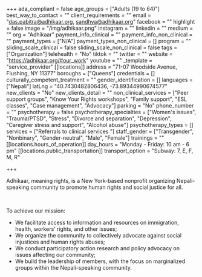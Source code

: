 +++
ada_compliant = false
age_groups = ["Adults (19 to 64)"]
best_way_to_contact = ""
client_requirements = ""
email = "das.pabitra@adhikaar.org, sandhya@adhikaar.org"
facebook = ""
highlight = false
image = "/img/adhikaar.png"
instagram = ""
linkedin = ""
medium = ""
org = "Adhikaar"
payment_info_clinical = ""
payment_info_non_clinical = ""
payment_types = ["N/A"]
payment_types_non_clinical = []
program = ""
sliding_scale_clinical = false
sliding_scale_non_clinical = false
tags = ["Organization"]
telehealth = "No"
tiktok = ""
twitter = ""
website = "https://adhikaar.org/#our_work"
youtube = ""
_template = "service_provider"
[[locations]]
address = "71-07 Woodside Avenue, Flushing, NY 11377"
boroughs = ["Queens"]
credentials = []
culturally_competent_treatment = ""
gender_identification = []
languages = ["Nepali"]
latLng = "40.7430482806436, -73.89344990674577"
new_clients = "No"
new_clients_detail = ""
non_clinical_services = ["Peer support groups", "Know Your Rights workshops", "Family support", "ESL classes", "Case management", "Advocacy"]
parking = "No"
phone_number = ""
psychotherapy = false
psychotherapy_specialties = ["Women's issues", "Trauma/PTSD", "Stress", "Divorce and separation", "Depression", "Caregiver stress and support", "Alcohol abuse"]
psychotherapy_types = []
services = ["Referrals to clinical services "]
staff_gender = ["Transgender", "Nonbinary", "Gender-neutral", "Male", "Female"]
trainings = ""
[[locations.hours_of_operation]]
day_hours = "Monday - Friday: 10 am - 6 pm"
[[locations.public_transportation]]
transport_option = "Subway: 7, E, F, M, R"

+++

Adhikaar, meaning rights, is a New York-based nonprofit organizing Nepali-speaking community to promote human rights and social justice for all.

<br>

To achieve our mission:

- We facilitate access to information and resources on immigration, health, workers’ rights, and other issues;
- We organize the community to collectively advocate against social injustices and human rights abuses;
- We conduct participatory action research and policy advocacy on issues affecting our community;
- We build the leadership of members, with the focus on marginalized groups within the Nepali-speaking community.
